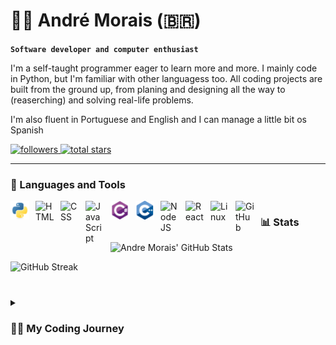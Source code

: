 # 👨‍💻 André Morais (🇧🇷)




**`Software developer and computer enthusiast`**

I'm a self-taught programmer eager to learn more and more.
I mainly code in Python, but I'm familiar with other languagess too.
All coding projects are built from the ground up, from planing and designing all the way to (reaserching) and solving real-life problems.

I'm also fluent in Portuguese and English and I can manage a little bit os Spanish

<p align="left">
    <a href="https://github.com/AndreM0810?tab=followers">
        <img alt="followers" title="Follow me on Github" src="https://custom-icon-badges.demolab.com/github/followers/AndreM0810?color=236ad3&labelColor=1155ba&style=for-the-badge&logo=person-add&label=Follow&logoColor=white"/>
    </a>
    <a href="https://github.com/AndreM0810?tab=repositories&sort=stargazers">
        <img alt="total stars" title="Total stars on GitHub" src="https://custom-icon-badges.demolab.com/github/stars/AndreM0810?color=55960c&style=for-the-badge&labelColor=488207&logo=star"/>
    </a>
</p>

---

### 🧰 Languages and Tools


<img align="left" alt="Python" width="30px" style="padding-right:10px;" src="https://raw.githubusercontent.com/devicons/devicon/1119b9f84c0290e0f0b38982099a2bd027a48bf1/icons/python/python-original.svg" />

<img align="left" alt="HTML" width="30px" style="padding-right:10px;" src="https://cdn.jsdelivr.net/gh/devicons/devicon/icons/html5/html5-plain.svg" />

<img align="left" alt="CSS" width="30px" style="padding-right:10px;" src="https://cdn.jsdelivr.net/gh/devicons/devicon/icons/css3/css3-plain.svg" />

<img align="left" alt="JavaScript" width="30px" style="padding-right:10px;" src="https://cdn.jsdelivr.net/gh/devicons/devicon/icons/javascript/javascript-plain.svg" />

<img align="left" alt="C#" width="30px" style="padding-right:10px;" src="https://raw.githubusercontent.com/devicons/devicon/1119b9f84c0290e0f0b38982099a2bd027a48bf1/icons/csharp/csharp-original.svg" />

<img align="left" alt="C++" width="30px" style="padding-right:10px;" src="https://raw.githubusercontent.com/devicons/devicon/1119b9f84c0290e0f0b38982099a2bd027a48bf1/icons/cplusplus/cplusplus-original.svg" />

<img align="left" alt="NodeJS" width="30px" style="padding-right:10px;" src="https://cdn.jsdelivr.net/gh/devicons/devicon/icons/nodejs/nodejs-original.svg" />

<img align="left" alt="React" width="30px" style="padding-right:10px;" src="https://cdn.jsdelivr.net/gh/devicons/devicon/icons/react/react-original.svg" />

<img align="left" alt="Linux" width="30px" style="padding-right:10px;" src="https://cdn.jsdelivr.net/gh/devicons/devicon/icons/linux/linux-original.svg" />

<img align="left" alt="GitHub" width="30px" style="padding-right:10px;" src="https://cdn.jsdelivr.net/gh/devicons/devicon/icons/github/github-original.svg" />



#

### 📊 Stats

![Andre Morais' GitHub Stats](https://github-readme-stats.vercel.app/api?username=AndreM0810&show_icons=true&theme=tokyonight)

![GitHub Streak](https://streak-stats.demolab.com?user=AndreM_0810&theme=tokyonight&border_radius=4.5)

#

<details>
 <summary><h3>👨‍💻 My Coding Journey</h3></summary>
   I started my coding journey as a naive kid/teen, just marveling at the power of computers, not just what they could do. but what could i tell them to do.
   I learned about the python language, looked up a random tutorial on YouTube, and was instantly blown away by what I saw.

   I wrote a Hello World program (of course) and my excitement was through the roof. After that I wrote a couple of pther simple scripts and moved on with my life.

   A few days later I saw another python tutorial, this time it was someone coding a terminal version of Tic-Tac-Toe. "Wait... THAT'S HOW YOU MAKE GAMES?!?!". Well, that is one way to do it, however I was, once again, thrilled.

   From then on I never stopped coding and kept learning and improving everyday a little more.

   Today I reached levels that I never thought I'd be able to, and for that reason I know I can improve even more. That is my goal.



